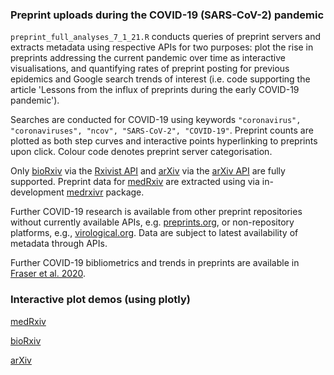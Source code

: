 ### Preprint uploads during the COVID-19 (SARS-CoV-2) pandemic

`preprint_full_analyses_7_1_21.R` conducts queries of preprint servers and extracts metadata using respective APIs for two purposes: plot the rise in preprints addressing the current pandemic over time as interactive visualisations, and quantifying rates of preprint posting for previous epidemics and Google search trends of interest (i.e. code supporting the article 'Lessons from the influx of preprints during the early COVID-19 pandemic').

Searches are conducted for COVID-19 using keywords `"coronavirus", "coronaviruses", "ncov", "SARS-CoV-2", "COVID-19"`. Preprint counts are plotted as both step curves and interactive points hyperlinking to preprints upon click. Colour code denotes preprint server categorisation.

Only [bioRxiv](https://biorxiv.org) via the [Rxivist API](https://rxivist.org/) and [arXiv](https://arxiv.org) via the [arXiv API](https://arxiv.org/help/api) are fully supported. Preprint data for [medRxiv](https://medrxiv.org) are extracted using via in-development [medrxivr](https://github.com/mcguinlu/medrxivr) package. 

Further COVID-19 research is available from other preprint repositories without currently available APIs, e.g. [preprints.org](https://www.preprints.org), or non-repository platforms, e.g., [virological.org](https://virological.org). Data are subject to latest availability of metadata through APIs.

Further COVID-19 bibliometrics and trends in preprints are available in [Fraser et al. 2020](https://www.biorxiv.org/content/10.1101/2020.05.22.111294v2).

### Interactive plot demos (using plotly)

[medRxiv](https://lbrierley.github.io/cov_preprints/medrxiv_cov_preprints.html) 

[bioRxiv](https://lbrierley.github.io/cov_preprints/biorxiv_cov_preprints.html)

[arXiv](https://lbrierley.github.io/cov_preprints/arxiv_cov_preprints.html)



